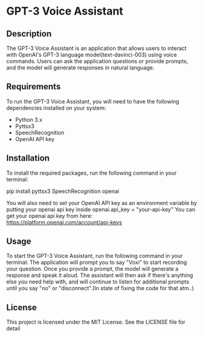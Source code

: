 # GPT-3 Voice Assistant

## Description
The GPT-3 Voice Assistant is an application that allows users to interact with OpenAI's GPT-3 language model(text-davinci-003) using voice commands. Users can ask the application questions or provide prompts, and the model will generate responses in natural language.

## Requirements
To run the GPT-3 Voice Assistant, you will need to have the following dependencies installed on your system:
- Python 3.x
- Pyttsx3
- SpeechRecognition
- OpenAI API key

## Installation
To install the required packages, run the following command in your terminal:

pip install pyttsx3 SpeechRecognition openai

You will also need to set your OpenAI API key as an environment variable by putting your openai api key inside openai.api_key = "your-api-key"
You can get your openai api key from here:
https://platform.openai.com/account/api-keys

## Usage
To start the GPT-3 Voice Assistant, run the following command in your terminal:
The application will prompt you to say "Voxi" to start recording your question. Once you provide a prompt, the model will generate a response and speak it aloud. The assistant will then ask if there's anything else you need help with, and will continue to listen for additional prompts until you say "no" or "disconnect".(In state of fixing the code for that atm..)

## License
This project is licensed under the MIT License. See the LICENSE file for detail
